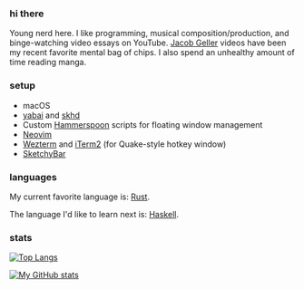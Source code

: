 ### hi there

Young nerd here. I like programming, musical composition/production, and binge-watching video essays on YouTube. [Jacob Geller](https://www.youtube.com/c/JacobGeller) videos have been my recent favorite mental bag of chips. I also spend an unhealthy amount of time reading manga.

### setup

- macOS
- [yabai](https://github.com/koekeishiya/yabai) and [skhd](https://github.com/koekeishiya/skhd)
- Custom [Hammerspoon](https://www.hammerspoon.org) scripts for floating window management
- [Neovim](https://neovim.io)
- [Wezterm](https://wezfurlong.org/wezterm/) and [iTerm2](https://iterm2.com) (for Quake-style hotkey window)
- [SketchyBar](https://github.com/FelixKratz/SketchyBar)

### languages

My current favorite language is: [Rust](https://www.rust-lang.org).

The language I'd like to learn next is: [Haskell](https://www.haskell.org/).

### stats

[![Top Langs](https://github-readme-stats.vercel.app/api/top-langs/?username=y-mx-b&layout=compact&langs_count=8)](https://github.com/y-mx-b)

[![My GitHub stats](https://github-readme-stats.vercel.app/api?username=y-mx-b&count_private=true&show_icons=true&theme=github_dark&hide=issues,contribs)](https://github.com/y-mx-b)
